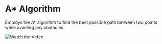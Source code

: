 # A* Algorithm
Employs the A* algorithm to find the best possible path between two points while avoiding any obstacles.

![Watch the Video](https://gfycat.com/DirectHeartyIvorygull)

